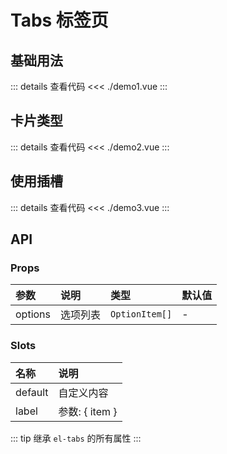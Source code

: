 # Tabs 标签页

<script setup>
import Demo1 from './demo1.vue'
import Demo2 from './demo2.vue'
import Demo3 from './demo3.vue'
</script>

## 基础用法

<Demo1></Demo1>

::: details 查看代码
<<< ./demo1.vue
:::

## 卡片类型

<Demo2></Demo2>

::: details 查看代码
<<< ./demo2.vue
:::

## 使用插槽

<Demo3></Demo3>

::: details 查看代码
<<< ./demo3.vue
:::

## API

### Props

| 参数  | 说明  | 类型   | 默认值 |
| :---- | :---- | :---- | :----  |
| options | 选项列表 | `OptionItem[]` |    -   |

### Slots

| 名称  | 说明  |
| :---- | :---- |
| default | 自定义内容 |
| label | 参数: \{ item \} |

::: tip
继承 `el-tabs` 的所有属性
:::
